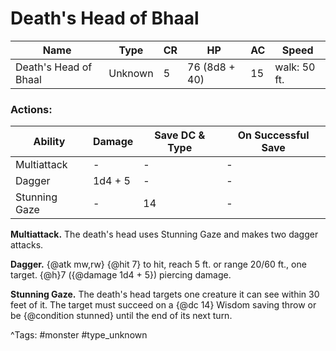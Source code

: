 # Death's Head of Bhaal

| Name | Type | CR | HP | AC | Speed |
|------|------|----|----|----|-------|
| Death's Head of Bhaal | Unknown | 5 | 76 (8d8 + 40) | 15 | walk: 50 ft. |

### Actions:

| Ability | Damage | Save DC & Type | On Successful Save |
|---------|--------|----------------|--------------------|
| Multiattack | - | - | - |
| Dagger | 1d4 + 5 | - | - |
| Stunning Gaze | - | 14 | - |


**Multiattack.** The death's head uses Stunning Gaze and makes two dagger attacks.

**Dagger.** {@atk mw,rw} {@hit 7} to hit, reach 5 ft. or range 20/60 ft., one target. {@h}7 ({@damage 1d4 + 5}) piercing damage.

**Stunning Gaze.** The death's head targets one creature it can see within 30 feet of it. The target must succeed on a {@dc 14} Wisdom saving throw or be {@condition stunned} until the end of its next turn.

^Tags: #monster #type_unknown